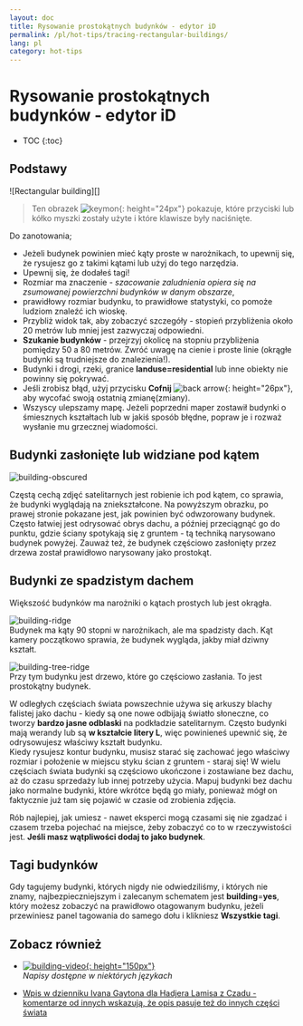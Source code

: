 ```yaml
---
layout: doc
title: Rysowanie prostokątnych budynków - edytor iD
permalink: /pl/hot-tips/tracing-rectangular-buildings/
lang: pl
category: hot-tips
---
```


Rysowanie prostokątnych budynków - edytor iD
============

- TOC
{:toc}

<!-- > Ten przewodnik może zostać pobrany jako [tm_starting_pl.odt](/files/tm_starting_pl.odt) lub [tm_starting_pl.pdf](/files/tm_starting_pl.pdf)  
> Utworzono 2016-10-30  -->  

Podstawy
----------

![Rectangular building][]  

> Ten obrazek ![keymon]{: height="24px"} pokazuje, które przyciski lub kółko myszki zostały użyte i które klawisze były naciśnięte.  

Do zanotowania;  

- Jeżeli budynek powinien mieć kąty proste w narożnikach, to upewnij się, że rysujesz go z takimi kątami lub użyj do tego narzędzia.  
- Upewnij się, że dodałeś tagi!  
- Rozmiar ma znaczenie - *szacowanie zaludnienia opiera się na zsumowanej powierzchni budynków w danym obszarze*,  
- prawidłowy rozmiar budynku, to prawidłowe statystyki, co pomoże ludziom znaleźć ich wioskę.  
- Przybliż widok tak, aby zobaczyć szczegóły - stopień przybliżenia około 20 metrów lub mniej jest zazwyczaj odpowiedni.  
- **Szukanie budynków** - przejrzyj okolicę na stopniu przybliżenia pomiędzy 50 a 80 metrów. Zwróć uwagę na cienie i proste linie (okrągłe budynki są trudniejsze do znalezienia!).  
- Budynki i drogi, rzeki, granice **landuse=residential** lub inne obiekty nie powinny się pokrywać.  
- Jeśli zrobisz błąd, użyj przycisku **Cofnij** ![back arrow]{: height="26px"}, aby wycofać swoją ostatnią zmianę(zmiany).  
- Wszyscy ulepszamy mapę. Jeżeli poprzedni maper zostawił budynki o śmiesznych kształtach lub w jakiś sposób błędne, popraw je i rozważ wysłanie mu grzecznej wiadomości.  

Budynki zasłonięte lub widziane pod kątem  
--------------------------------------

![building-obscured][]  

Częstą cechą zdjęć satelitarnych jest robienie ich pod kątem, co sprawia, że budynki wyglądają na zniekształcone. Na powyższym obrazku, po prawej stronie pokazane jest, jak powinien być odwzorowany budynek. Często łatwiej jest odrysować obrys dachu, a później przeciągnąć go do punktu, gdzie ściany spotykają się z gruntem - tą techniką narysowano budynek powyżej. Zauważ też, że budynek częściowo zasłonięty przez drzewa został prawidłowo narysowany jako prostokąt. 

Budynki ze spadzistym dachem
----------------------------
 
Większość budynków ma narożniki o kątach prostych lub jest okrągła.  

![building-ridge][]  
Budynek ma kąty 90 stopni w narożnikach, ale ma spadzisty dach. Kąt kamery początkowo sprawia, że budynek wygląda, jakby miał dziwny kształt.  

![building-tree-ridge][]  
Przy tym budynku jest drzewo, które go częściowo zasłania. To jest prostokątny budynek.  

W odległych częściach świata powszechnie używa się arkuszy blachy falistej jako dachu - kiedy są one nowe odbijają światło słoneczne, co tworzy **bardzo jasne odblaski** na podkładzie satelitarnym. Często budynki mają werandy lub są **w kształcie litery L**, więc powinieneś upewnić się, że odrysowujesz właściwy kształt budynku.  
Kiedy rysujesz kontur budynku, musisz starać się zachować jego właściwy rozmiar i położenie w miejscu styku ścian z gruntem - staraj się! W wielu częściach świata budynki są częściowo ukończone i zostawiane bez dachu, aż do czasu sprzedaży lub innej potrzeby użycia. Mapuj budynki bez dachu jako normalne budynki, które wkrótce będą go miały, ponieważ mógł on faktycznie już tam się pojawić w czasie od zrobienia zdjęcia.  

Rób najlepiej, jak umiesz - nawet eksperci mogą czasami się nie zgadzać i czasem trzeba pojechać na miejsce, żeby zobaczyć co to w rzeczywistości jest. **Jeśli masz wątpliwości dodaj to jako budynek**.  

Tagi budynków
-------------

Gdy tagujemy budynki, których nigdy nie odwiedziliśmy, i których nie znamy, najbezpieczniejszym i zalecanym schematem jest **building**=**yes**, który możesz zobaczyć na prawidłowo otagowanym budynku, jeżeli przewiniesz panel tagowania do samego dołu i klikniesz **Wszystkie tagi**.

Zobacz również  
---------

- [![building-video]{: height="150px"}](https://www.youtube.com/watch?v=VPJz-AucqF4&index=7&list=PLb9506_-6FMHZ3nwn9heri3xjQKrSq1hN "Samouczki wideo Humanitarian OpenStreetMap Team - Dodawanie budynku do OpenStreetMap")  
*Napisy dostępne w niektórych językach*  

- [Wpis w dzienniku Ivana Gaytona dla Hadjera Lamisa z Czadu - komentarze od innych wskazują, że opis pasuje też do innych części świata](https://www.openstreetmap.org/user/IvanGayton/diary/38612)



[Prostokątny budynek]: /images/hot-tips/rectangular_building.gif "Rysowanie prostokątnego budynku, wyrównywanie narożników i dodawanie tagów."
[keymon]:/images/hot-tips/keymon.png
[building-ridge]: /images/hot-tips/building-ridge.png
[back arrow]: /images/beginner/back-arrow.png
[building-tree-ridge]: /images/hot-tips/building-tree-ridge.png
[building-obscured]: /images/hot-tips/buildings-obscured-traced-1.png "Przed i po - rysowanie budynku widzianego pod kątem."
[building-video]: /images/hot-tips/building-video.png "Samouczki wideo Humanitarian OpenStreetMap Team - Dodawanie budynku do OpenStreetMap"